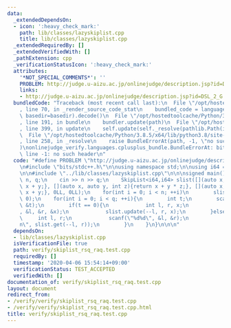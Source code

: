```yaml
---
data:
  _extendedDependsOn:
  - icon: ':heavy_check_mark:'
    path: lib/classes/lazyskiplist.cpp
    title: lib/classes/lazyskiplist.cpp
  _extendedRequiredBy: []
  _extendedVerifiedWith: []
  _pathExtension: cpp
  _verificationStatusIcon: ':heavy_check_mark:'
  attributes:
    '*NOT_SPECIAL_COMMENTS*': ''
    PROBLEM: http://judge.u-aizu.ac.jp/onlinejudge/description.jsp?id=DSL_2_G
    links:
    - http://judge.u-aizu.ac.jp/onlinejudge/description.jsp?id=DSL_2_G
  bundledCode: "Traceback (most recent call last):\n  File \"/opt/hostedtoolcache/Python/3.8.5/x64/lib/python3.8/site-packages/onlinejudge_verify/documentation/build.py\"\
    , line 70, in _render_source_code_stat\n    bundled_code = language.bundle(stat.path,\
    \ basedir=basedir).decode()\n  File \"/opt/hostedtoolcache/Python/3.8.5/x64/lib/python3.8/site-packages/onlinejudge_verify/languages/cplusplus.py\"\
    , line 191, in bundle\n    bundler.update(path)\n  File \"/opt/hostedtoolcache/Python/3.8.5/x64/lib/python3.8/site-packages/onlinejudge_verify/languages/cplusplus_bundle.py\"\
    , line 399, in update\n    self.update(self._resolve(pathlib.Path(included), included_from=path))\n\
    \  File \"/opt/hostedtoolcache/Python/3.8.5/x64/lib/python3.8/site-packages/onlinejudge_verify/languages/cplusplus_bundle.py\"\
    , line 258, in _resolve\n    raise BundleErrorAt(path, -1, \"no such header\"\
    )\nonlinejudge_verify.languages.cplusplus_bundle.BundleErrorAt: bits/stdc++.h:\
    \ line -1: no such header\n"
  code: "#define PROBLEM \"http://judge.u-aizu.ac.jp/onlinejudge/description.jsp?id=DSL_2_G\"\
    \n#include \"bits/stdc++.h\"\n\nusing namespace std;\n\nusing i64 = long long;\n\
    \n\n#include \"../lib/classes/lazyskiplist.cpp\"\n\n\nsigned main(){\n    int\
    \ n, q;\n    cin >> n >> q;\n    SkipList<i64,i64> slist([](auto x, auto y){return\
    \ x + y;}, [](auto x, auto y, int z){return x + y * z;}, [](auto x, auto y){return\
    \ x + y;}, 0LL, 0LL);\n    for(int i = 0; i < n; ++i)\n        slist.insert_index(i,\
    \ 0);\n    for(int i = 0; i < q; ++i){\n        int t;\n        scanf(\"%d\",\
    \ &t);\n        if(t == 0){\n            int l, r, x;\n            scanf(\"%d%d%d\"\
    , &l, &r, &x);\n            slist.update(--l, r, x);\n        }else{\n       \
    \     int l, r;\n            scanf(\"%d%d\", &l, &r);\n            printf(\"%lld\\\
    n\", slist.get(--l, r));\n        }\n    }\n}\n\n\n"
  dependsOn:
  - lib/classes/lazyskiplist.cpp
  isVerificationFile: true
  path: verify/skiplist_rsq_raq.test.cpp
  requiredBy: []
  timestamp: '2020-04-06 15:54:14+09:00'
  verificationStatus: TEST_ACCEPTED
  verifiedWith: []
documentation_of: verify/skiplist_rsq_raq.test.cpp
layout: document
redirect_from:
- /verify/verify/skiplist_rsq_raq.test.cpp
- /verify/verify/skiplist_rsq_raq.test.cpp.html
title: verify/skiplist_rsq_raq.test.cpp
---
```

